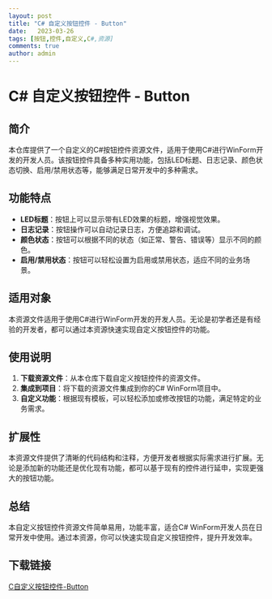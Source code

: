 ```yaml
---
layout: post
title: "C# 自定义按钮控件 - Button"
date:   2023-03-26
tags: [按钮,控件,自定义,C#,资源]
comments: true
author: admin
---
```

# C# 自定义按钮控件 - Button

## 简介

本仓库提供了一个自定义的C#按钮控件资源文件，适用于使用C#进行WinForm开发的开发人员。该按钮控件具备多种实用功能，包括LED标题、日志记录、颜色状态切换、启用/禁用状态等，能够满足日常开发中的多种需求。

## 功能特点

- **LED标题**：按钮上可以显示带有LED效果的标题，增强视觉效果。
- **日志记录**：按钮操作可以自动记录日志，方便追踪和调试。
- **颜色状态**：按钮可以根据不同的状态（如正常、警告、错误等）显示不同的颜色。
- **启用/禁用状态**：按钮可以轻松设置为启用或禁用状态，适应不同的业务场景。

## 适用对象

本资源文件适用于使用C#进行WinForm开发的开发人员。无论是初学者还是有经验的开发者，都可以通过本资源快速实现自定义按钮控件的功能。

## 使用说明

1. **下载资源文件**：从本仓库下载自定义按钮控件的资源文件。
2. **集成到项目**：将下载的资源文件集成到你的C# WinForm项目中。
3. **自定义功能**：根据现有模板，可以轻松添加或修改按钮的功能，满足特定的业务需求。

## 扩展性

本资源文件提供了清晰的代码结构和注释，方便开发者根据实际需求进行扩展。无论是添加新的功能还是优化现有功能，都可以基于现有的控件进行延申，实现更强大的按钮功能。

## 总结

本自定义按钮控件资源文件简单易用，功能丰富，适合C# WinForm开发人员在日常开发中使用。通过本资源，你可以快速实现自定义按钮控件，提升开发效率。

## 下载链接

[C自定义按钮控件-Button](https://pan.quark.cn/s/80c639fc3d23)